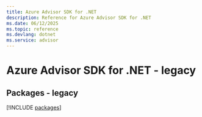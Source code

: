 ```yaml
---
title: Azure Advisor SDK for .NET
description: Reference for Azure Advisor SDK for .NET
ms.date: 06/12/2025
ms.topic: reference
ms.devlang: dotnet
ms.service: advisor
---
```

# Azure Advisor SDK for .NET - legacy
## Packages - legacy
[!INCLUDE [packages](advisor-index.md)]